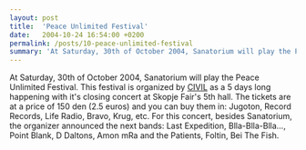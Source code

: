 ```yaml
---
layout: post
title:  'Peace Unlimited Festival'
date:   2004-10-24 16:54:00 +0200
permalink: /posts/10-peace-unlimited-festival
summary: 'At Saturday, 30th of October 2004, Sanatorium will play the Peace Unlimited Festival. This festival is organized by CIVIL as a 5 days long happ...'
---
```


<p>At Saturday, 30th of October 2004, Sanatorium will play the Peace Unlimited Festival. This festival is organized by <a href="http://www.civil.org.mk/">CIVIL</a>
     as a 5 days long happening with it's closing concert at Skopje Fair's 
    5th hall. The tickets are at a price of 150 den (2.5 euros) and you can 
    buy them in: Jugoton, Record Records, Life Radio, Bravo, Krug, etc. For 
    this concert, besides Sanatorium, the organizer announced the next 
    bands: Last Expedition, Blla-Blla-Blla..., Point Blank, D Daltons, Amon 
    mRa and the Patients, Foltin, Bei The Fish.</p>
